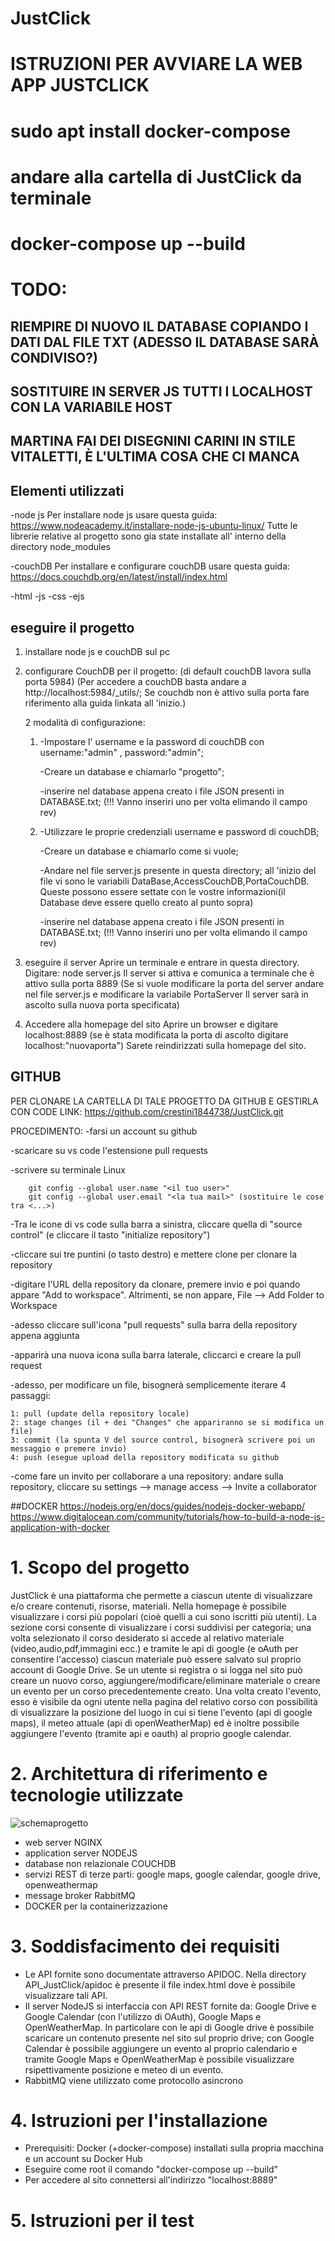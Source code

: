 # JustClick
# ISTRUZIONI PER AVVIARE LA WEB APP JUSTCLICK
# sudo apt install docker-compose
# andare alla cartella di JustClick da terminale
# docker-compose up --build

# TODO:
## RIEMPIRE DI NUOVO IL DATABASE COPIANDO I DATI DAL FILE TXT (ADESSO IL DATABASE SARÀ CONDIVISO?)
## SOSTITUIRE IN SERVER JS TUTTI I LOCALHOST CON LA VARIABILE HOST
## MARTINA FAI DEI DISEGNINI CARINI IN STILE VITALETTI, È L'ULTIMA COSA CHE CI MANCA

## Elementi utilizzati
-node js 
Per installare node js usare questa guida: https://www.nodeacademy.it/installare-node-js-ubuntu-linux/
Tutte le librerie relative al progetto sono gia state installate all' interno della directory node_modules

-couchDB
Per installare e configurare couchDB usare questa guida: https://docs.couchdb.org/en/latest/install/index.html

-html
-js
-css
-ejs

## eseguire il progetto
1) installare node js e couchDB sul pc

2) configurare CouchDB per il progetto:
	(di default couchDB lavora sulla porta 5984)
	(Per accedere a couchDB basta andare a http://localhost:5984/_utils/;
	Se couchdb non è attivo sulla porta fare riferimento alla  guida linkata all 'inizio.)

	2 modalità di configurazione:

	1)
		-Impostare l' username e la password di couchDB con username:"admin" , password:"admin";

		-Creare un database e chiamarlo "progetto";

		-inserire nel database appena creato i file JSON presenti in DATABASE.txt;
		 (!!! Vanno inseriri uno per volta elimando il campo rev) 
	
	2)
		-Utilizzare le proprie credenziali username e password di couchDB;

		-Creare un database e chiamarlo come si vuole;

		-Andare nel file server.js presente in questa directory; 
		 all 'inizio del file vi sono le variabili DataBase,AccessCouchDB,PortaCouchDB.
		 Queste possono essere settate con le vostre informazioni(il Database deve essere quello creato al punto sopra)

		 -inserire nel database appena creato i file JSON presenti in DATABASE.txt;
		 (!!! Vanno inseriri uno per volta elimando il campo rev) 

3) eseguire il server
	Aprire un terminale e entrare in questa directory.
	Digitare: node server.js 
	Il server si attiva e comunica a terminale che è attivo sulla porta 8889
	(Se si vuole modificare la porta del server andare nel file server.js e modificare la variabile PortaServer
	 Il server sarà in ascolto sulla nuova porta specificata)

4) Accedere alla homepage del sito
	Aprire un browser e digitare localhost:8889
	(se è stata modificata la porta di ascolto digitare localhost:"nuovaporta")
	Sarete reindirizzati sulla homepage del sito.


## GITHUB
PER CLONARE LA CARTELLA DI TALE PROGETTO DA GITHUB E GESTIRLA CON CODE
LINK: https://github.com/crestini1844738/JustClick.git

PROCEDIMENTO:
-farsi un account su github

-scaricare su vs code l'estensione pull requests

-scrivere su terminale Linux

        git config --global user.name "<il tuo user>"  
        git config --global user.email "<la tua mail>" (sostituire le cose tra <...>)
      
-Tra le icone di vs code sulla barra a sinistra, cliccare quella di "source control" (e cliccare il tasto "initialize repository")

-cliccare sui tre puntini (o tasto destro) e mettere clone per clonare la repository

-digitare l'URL della repository da clonare, premere invio e poi quando appare "Add to workspace". Altrimenti, se non appare, File --> Add Folder to Workspace

-adesso cliccare sull'icona "pull requests" sulla barra della repository appena aggiunta

-apparirà una nuova icona sulla barra laterale, cliccarci e creare la pull request

-adesso, per modificare un file, bisognerà semplicemente iterare 4 passaggi:

	1: pull (update della repository locale)
	2: stage changes (il + dei "Changes" che appariranno se si modifica un file)
	3: commit (la spunta V del source control, bisognerà scrivere poi un messaggio e premere invio)
	4: push (esegue upload della repository modificata su github

-come fare un invito per collaborare a una repository: andare sulla repository, cliccare su settings --> manage access --> Invite a collaborator


##DOCKER
https://nodejs.org/en/docs/guides/nodejs-docker-webapp/
https://www.digitalocean.com/community/tutorials/how-to-build-a-node-js-application-with-docker

# 1. Scopo del progetto
JustClick è una piattaforma che permette a ciascun utente di visualizzare e/o creare contenuti, risorse, materiali. Nella homepage è possibile visualizzare i corsi più popolari (cioè quelli a cui sono iscritti più utenti). La sezione corsi consente di visualizzare i corsi suddivisi per categoria; una volta selezionato il corso desiderato si accede al relativo materiale (video,audio,pdf,immagini ecc.) e tramite le api di google (e oAuth per consentire l'accesso) ciascun materiale può essere salvato sul proprio account di Google Drive.
Se un utente si registra o si logga nel sito può creare un nuovo corso, aggiungere/modificare/eliminare materiale o creare un evento per un corso precedentemente creato. Una volta creato l'evento, esso è visibile da ogni utente nella pagina del relativo corso con possibilità di visualizzare la posizione del luogo in cui si tiene l'evento (api di google maps), il meteo attuale (api di openWeatherMap) ed è inoltre possibile aggiungere l'evento (tramite api e oauth) al proprio google calendar. 

# 2. Architettura di riferimento e tecnologie utilizzate


![schemaprogetto](https://user-images.githubusercontent.com/83114944/121417331-128ed900-c96a-11eb-8f6b-e54cb89fdd43.png)

- web server NGINX
- application server NODEJS
- database non relazionale COUCHDB
- servizi REST di terze parti: google maps, google calendar, google drive, openweathermap
- message broker RabbitMQ
- DOCKER per la containerizzazione

# 3. Soddisfacimento dei requisiti
- Le API fornite sono documentate attraverso APIDOC. Nella directory API_JustClick/apidoc è presente il file index.html dove è possibile visualizzare tali API.
- Il server NodeJS si interfaccia con API REST fornite da: Google Drive e Google Calendar (con l'utilizzo di OAuth), Google Maps e OpenWeatherMap. In particolare con le api di Google drive è possibile scaricare un contenuto presente nel sito sul proprio drive; con Google Calendar è possibile aggiungere un evento al proprio calendario e tramite Google Maps e OpenWeatherMap è possibile visualizzare rsipettivamente posizione e meteo di un evento.
- RabbitMQ viene utilizzato come protocollo asincrono 

# 4. Istruzioni per l'installazione
- Prerequisiti: Docker (+docker-compose) installati sulla propria macchina e un account su Docker Hub 
- Eseguire come root il comando "docker-compose up --build"
- Per accedere al sito connettersi all'indirizzo "localhost:8889"


# 5. Istruzioni per il test
